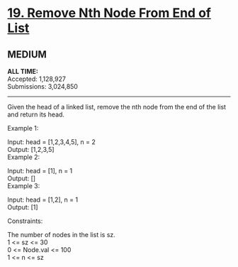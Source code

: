 # [19. Remove Nth Node From End of List](https://leetcode.com/problems/remove-nth-node-from-end-of-list/)     
## MEDIUM     
     
**ALL TIME:**     
Accepted: 1,128,927     
Submissions: 3,024,850     
____________________________     
     
Given the head of a linked list, remove the nth node from the end of the list and return its head.     
     
      
     
Example 1:     
     
     
Input: head = [1,2,3,4,5], n = 2     
Output: [1,2,3,5]     
Example 2:     
     
Input: head = [1], n = 1     
Output: []     
Example 3:     
     
Input: head = [1,2], n = 1     
Output: [1]     
      
     
Constraints:     
     
The number of nodes in the list is sz.     
1 <= sz <= 30     
0 <= Node.val <= 100     
1 <= n <= sz     
 